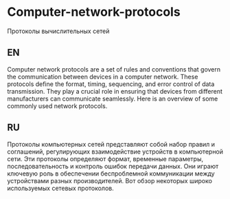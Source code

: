# Computer-network-protocols
Протоколы вычислительных сетей

## EN
Computer network protocols are a set of rules and conventions that govern the communication between devices in a computer network. These protocols define the format, timing, sequencing, and error control of data transmission. They play a crucial role in ensuring that devices from different manufacturers can communicate seamlessly. Here is an overview of some commonly used network protocols.

## RU
Протоколы компьютерных сетей представляют собой набор правил и соглашений, регулирующих взаимодействие устройств в компьютерной сети. Эти протоколы определяют формат, временные параметры, последовательность и контроль ошибок передачи данных. Они играют ключевую роль в обеспечении беспроблемной коммуникации между устройствами разных производителей. Вот обзор некоторых широко используемых сетевых протоколов.
